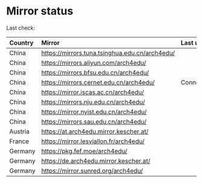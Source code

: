 <script src="./time.js"></script>
# Mirror status
Last check: <script type="text/javascript">localize(1739478217.4987984);</script>

|Country|Mirror|Last update|
|:------|:-----|:----------|
|China|https://mirrors.tuna.tsinghua.edu.cn/arch4edu/|<script type="text/javascript">localize(1739428973);</script>|
|China|https://mirrors.aliyun.com/arch4edu/|<script type="text/javascript">localize(1739472084);</script>|
|China|https://mirrors.bfsu.edu.cn/arch4edu/|<script type="text/javascript">localize(1739428973);</script>|
|China|https://mirrors.cernet.edu.cn/arch4edu/|ConnectionError|
|China|https://mirror.iscas.ac.cn/arch4edu/|<script type="text/javascript">localize(1739428973);</script>|
|China|https://mirrors.nju.edu.cn/arch4edu/|<script type="text/javascript">localize(1739169766);</script>|
|China|https://mirror.nyist.edu.cn/arch4edu/|<script type="text/javascript">localize(1739428973);</script>|
|China|https://mirrors.sau.edu.cn/arch4edu/|<script type="text/javascript">localize(1731653531);</script>|
|Austria|https://at.arch4edu.mirror.kescher.at/|<script type="text/javascript">localize(1739428973);</script>|
|France|https://mirror.lesviallon.fr/arch4edu/|<script type="text/javascript">localize(1739428973);</script>|
|Germany|https://pkg.fef.moe/arch4edu/|<script type="text/javascript">localize(1739428973);</script>|
|Germany|https://de.arch4edu.mirror.kescher.at/|<script type="text/javascript">localize(1739428973);</script>|
|Germany|https://mirror.sunred.org/arch4edu/|<script type="text/javascript">localize(1739428973);</script>|

<script src="./tablefilter/tablefilter.js"></script>
<script src="./table.js"></script>